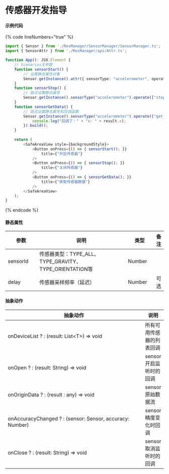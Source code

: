 # 传感器开发指导

#### 示例代码

{% code lineNumbers="true" %}
```typescript
import { Sensor } from './ResManager/SensorManager/SensorManager.ts';
import { SensorAttr } from './ResManager/api/Attr.ts';

function App(): JSX.Element {
    // Scenarios无参数
    function sensorStart() {
        // 设置静态属性对象
        Sensor.getInstance().attr({ sensorType: "accelerometer", operation: ["start"] }).build();
    }
    function sensorStop() {
        // 链式设置静态属性
        Sensor.getInstance().sensorType("accelerometer").operate(["stop"]).build();
    }
    function sensorGetData() {
        // 链式设置静态属性和回调函数
        Sensor.getInstance().sensorType("accelerometer").operate(["get_curdata"]).onGetData(function (result) {
            console.log("回调了：" + "x: " + result.x);
        }).build();
    }
  
    return (
        <SafeAreaView style={backgroundStyle}>
            <Button onPress={() => { sensorStart(); }}
                title={"开启传感器"}
            />
            <Button onPress={() => { sensorStop(); }}
                title={"关闭传感器"}
            />
            <Button onPress={() => { sensorGetData(); }}
                title={"获取传感器数据"}
            />
        </SafeAreaView>
    );
}
```
{% endcode %}

#### 静态属性

<table><thead><tr><th width="114">参数</th><th width="442">说明</th><th width="94">类型</th><th>备注</th></tr></thead><tbody><tr><td>sensorId</td><td>传感器类型：TYPE_ALL、TYPE_GRAVITY、TYPE_ORIENTATION等</td><td>Number</td><td></td></tr><tr><td>delay</td><td>传感器采样频率（延迟）</td><td>Number</td><td>可选</td></tr></tbody></table>

#### 抽象动作

<table><thead><tr><th width="503">抽象动作</th><th>说明</th></tr></thead><tbody><tr><td>onDeviceList ? : (result: List&#x3C;T>) => void</td><td>所有可用传感器的列表回调</td></tr><tr><td>onOpen ? : (result: String) => void</td><td>sensor开启监听时的回调</td></tr><tr><td>onOriginData ? : (result : any) => void</td><td>sensor原始数据流</td></tr><tr><td>onAccuracyChanged ? : (sensor: Sensor, accuracy: Number)</td><td>sensor精度变化时回调</td></tr><tr><td>onClose ? : (result: String) => void</td><td>sensor取消监听时的回调</td></tr></tbody></table>
